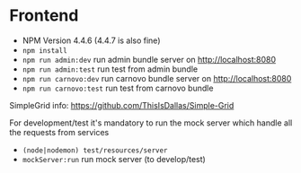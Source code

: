 

Frontend
========
* NPM Version 4.4.6 (4.4.7 is also fine)
* `npm install`
* `npm run admin:dev` run admin bundle server on [http://localhost:8080](http://localhost:8080)
* `npm run admin:test` run test from admin bundle
* `npm run carnovo:dev` run carnovo bundle server on [http://localhost:8080](http://localhost:8080)
* `npm run carnovo:test` run test from carnovo bundle

SimpleGrid info: https://github.com/ThisIsDallas/Simple-Grid

For development/test it's mandatory to run the mock server which handle all the requests from services
* `(node|nodemon) test/resources/server`
* `mockServer:run` run mock server (to develop/test)
